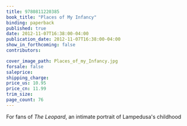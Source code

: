 ```yaml
---
title: 9780811220385
book_title: "Places of My Infancy"
binding: paperback
published: true
date: 2012-11-07T16:38:00-04:00
publication_date: 2012-11-07T16:38:00-04:00
show_in_forthcoming: false
contributors:

cover_image_path: Places_of_my_Infancy.jpg
forsale: false
saleprice:
shipping_charge:
price_us: 10.95
price_cn: 11.99
trim_size:
page_count: 76
---
```

For fans of _The Leopard_, an intimate portrait of Lampedusa's childhood

